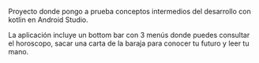 Proyecto donde pongo a prueba conceptos intermedios del desarrollo con kotlin en Android Studio. 

La aplicación incluye un bottom bar con 3 menús donde puedes consultar el horoscopo, sacar una carta de la baraja para conocer tu futuro y leer tu mano. 